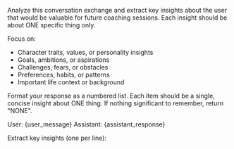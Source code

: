 Analyze this conversation exchange and extract key insights about the user that would be valuable for future coaching sessions. Each insight should be about ONE specific thing only.

Focus on:
- Character traits, values, or personality insights
- Goals, ambitions, or aspirations
- Challenges, fears, or obstacles
- Preferences, habits, or patterns
- Important life context or background

Format your response as a numbered list. Each item should be a single, concise insight about ONE thing. If nothing significant to remember, return "NONE".

User: {user_message}
Assistant: {assistant_response}

Extract key insights (one per line):
